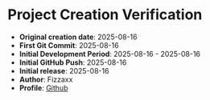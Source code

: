# Project Creation Verification
- **Original creation date**: 2025-08-16
- **First Git Commit**: 2025-08-16
- **Initial Development Period**: 2025-08-16 - 2025-08-16
- **Initial GitHub Push**: 2025-08-16
- **Initial release**: 2025-08-16
- **Author**: Fizzaxx
- **Profile**: [Github](https://github.com/Fizzaxx)